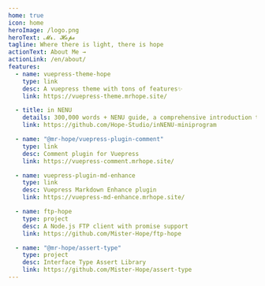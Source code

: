```yaml
---
home: true
icon: home
heroImage: /logo.png
heroText: 𝓜𝓻. 𝓗𝓸𝓹𝓮
tagline: Where there is light, there is hope
actionText: About Me →
actionLink: /en/about/
features:
  - name: vuepress-theme-hope
    type: link
    desc: A vuepress theme with tons of features✨
    link: https://vuepress-theme.mrhope.site/

  - title: in NENU
    details: 300,000 words + NENU guide, a comprehensive introduction to NENU life, the best admission guide for NENU freshmen❤
    link: https://github.com/Hope-Studio/inNENU-miniprogram

  - name: "@mr-hope/vuepress-plugin-comment"
    type: link
    desc: Comment plugin for Vuepress
    link: https://vuepress-comment.mrhope.site/

  - name: vuepress-plugin-md-enhance
    type: link
    desc: Vuepress Markdown Enhance plugin
    link: https://vuepress-md-enhance.mrhope.site/

  - name: ftp-hope
    type: project
    desc: A Node.js FTP client with promise support
    link: https://github.com/Mister-Hope/ftp-hope

  - name: "@mr-hope/assert-type"
    type: project
    desc: Interface Type Assert Library
    link: https://github.com/Mister-Hope/assert-type
---
```

